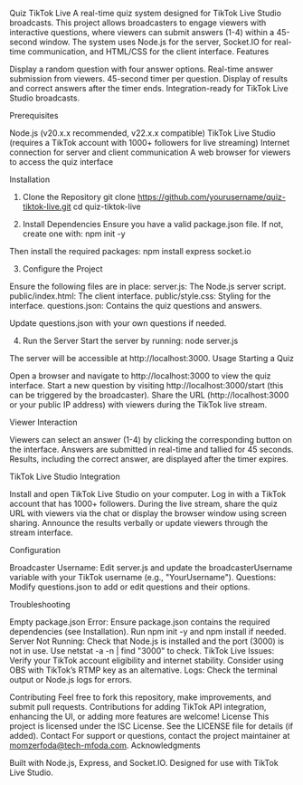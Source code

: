 Quiz TikTok Live
A real-time quiz system designed for TikTok Live Studio broadcasts. This project allows broadcasters to engage viewers with interactive questions, where viewers can submit answers (1-4) within a 45-second window. The system uses Node.js for the server, Socket.IO for real-time communication, and HTML/CSS for the client interface.
Features

Display a random question with four answer options.
Real-time answer submission from viewers.
45-second timer per question.
Display of results and correct answers after the timer ends.
Integration-ready for TikTok Live Studio broadcasts.

Prerequisites

Node.js (v20.x.x recommended, v22.x.x compatible)
TikTok Live Studio (requires a TikTok account with 1000+ followers for live streaming)
Internet connection for server and client communication
A web browser for viewers to access the quiz interface

Installation
1. Clone the Repository
git clone https://github.com/yourusername/quiz-tiktok-live.git
cd quiz-tiktok-live

2. Install Dependencies
Ensure you have a valid package.json file. If not, create one with:
npm init -y

Then install the required packages:
npm install express socket.io

3. Configure the Project

Ensure the following files are in place:
server.js: The Node.js server script.
public/index.html: The client interface.
public/style.css: Styling for the interface.
questions.json: Contains the quiz questions and answers.


Update questions.json with your own questions if needed.

4. Run the Server
Start the server by running:
node server.js

The server will be accessible at http://localhost:3000.
Usage
Starting a Quiz

Open a browser and navigate to http://localhost:3000 to view the quiz interface.
Start a new question by visiting http://localhost:3000/start (this can be triggered by the broadcaster).
Share the URL (http://localhost:3000 or your public IP address) with viewers during the TikTok live stream.

Viewer Interaction

Viewers can select an answer (1-4) by clicking the corresponding button on the interface.
Answers are submitted in real-time and tallied for 45 seconds.
Results, including the correct answer, are displayed after the timer expires.

TikTok Live Studio Integration

Install and open TikTok Live Studio on your computer.
Log in with a TikTok account that has 1000+ followers.
During the live stream, share the quiz URL with viewers via the chat or display the browser window using screen sharing.
Announce the results verbally or update viewers through the stream interface.

Configuration

Broadcaster Username: Edit server.js and update the broadcasterUsername variable with your TikTok username (e.g., "YourUsername").
Questions: Modify questions.json to add or edit questions and their options.

Troubleshooting

Empty package.json Error: Ensure package.json contains the required dependencies (see Installation). Run npm init -y and npm install if needed.
Server Not Running: Check that Node.js is installed and the port (3000) is not in use. Use netstat -a -n | find "3000" to check.
TikTok Live Issues: Verify your TikTok account eligibility and internet stability. Consider using OBS with TikTok’s RTMP key as an alternative.
Logs: Check the terminal output or Node.js logs for errors.

Contributing
Feel free to fork this repository, make improvements, and submit pull requests. Contributions for adding TikTok API integration, enhancing the UI, or adding more features are welcome!
License
This project is licensed under the ISC License. See the LICENSE file for details (if added).
Contact
For support or questions, contact the project maintainer at momzerfoda@tech-mfoda.com.
Acknowledgments

Built with Node.js, Express, and Socket.IO.
Designed for use with TikTok Live Studio.


